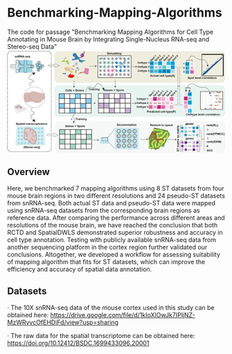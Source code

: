 # Benchmarking-Mapping-Algorithms
The code for passage "Benchmarking Mapping Algorithms for Cell Type Annotating in Mouse Brain by Integrating Single-Nucleus RNA-seq and Stereo-seq Data"
![image](https://github.com/qyTao185/Benchmarking-Mapping-Algorithms/blob/main/workflow.png)
## Overview
Here, we benchmarked 7 mapping algorithms using 8 ST datasets from four mouse brain regions in two different resolutions and 24 pseudo-ST datasets from snRNA-seq. Both actual ST data and pseudo-ST data were mapped using snRNA-seq datasets from the corresponding brain regions as reference data. After comparing the performance across different areas and resolutions of the mouse brain, we have reached the conclusion that both RCTD and SpatialDWLS demonstrated superior robustness and accuracy in cell type annotation. Testing with publicly available snRNA-seq data from another sequencing platform in the cortex region further validated our conclusions. Altogether, we developed a workflow for assessing suitability of mapping algorithm that fits for ST datasets, which can improve the efficiency and accuracy of spatial data annotation.
## Datasets
· The 10X snRNA-seq data of the mouse cortex used in this study can be obtained here: https://drive.google.com/file/d/1kIoXlOwJk7IPljNZ-MzWRvvcOfEHDiFd/view?usp=sharing

· The raw data for the spatial transcriptome can be obtained here: https://doi.org/10.12412/BSDC.1699433096.20001
